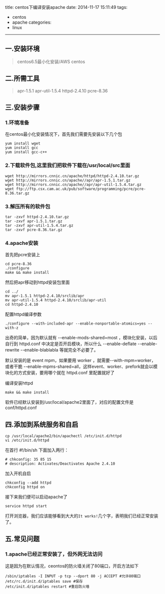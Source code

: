 title: centos下编译安装apache
date: 2014-11-17 15:11:49
tags: 
- centos
- apache
categories: 
- linux
---
## 一.安装环境

>centos6.5最小化安装/AWS centos

## 二.所需工具

>apr-1.5.1
>apr-util-1.5.4
>httpd-2.4.10
>pcre-8.36
<!-- more -->
## 三.安装步骤

### 1.环境准备

在centos最小化安装情况下，首先我们需要先安装以下几个包

```
yum install wget
yum install gcc
yum install gcc-c++
```

### 2.下载软件包,这里我们把软件下载在/usr/local/src里面

```
wget http://mirrors.cnnic.cn/apache/httpd/httpd-2.4.10.tar.gz
wget http://mirrors.cnnic.cn/apache//apr/apr-1.5.1.tar.gz
wget http://mirrors.cnnic.cn/apache//apr/apr-util-1.5.4.tar.gz
wget ftp://ftp.csx.cam.ac.uk/pub/software/programming/pcre/pcre-8.36.tar.gz
```

### 3.解压所有的软件包

```
tar -zxvf httpd-2.4.10.tar.gz
tar -zxvf apr-1.5.1.tar.gz
tar -zxvf apr-util-1.5.4.tar.gz
tar -zxvf pcre-8.36.tar.gz
```

### 4.apache安装

首先把pcre安装上

```
cd pcre-8.36
./configure
make && make install
```

然后把apr移动到httpd安装包里面

```
cd ../
mv apr-1.5.1 httpd-2.4.10/srclib/apr
mv apr-util-1.5.4 httpd-2.4.10/srclib/apr-util
cd httpd-2.4.10
```

配置httpd编译参数

```
./configure --with-included-apr --enable-nonportable-atomics=yes --with-z
```

出奇的简单，因为默认就有 --enable-mods-shared=most ，模块化安装，以后自行到 httpd.conf 中决定是否开启模块，所以什么 --enable-deflate --enable-rewrite --enable-blablabla 等就完全不必要了。

默认安装的是 event mpm，如果要用 worker ，就需要--with-mpm=worker，或者干脆 --enable-mpms-shared=all，这样event、worker、prefork就会以模块化的方式安装，要用哪个就在 httpd.conf 里配置就好了

编译安装httpd

```
make && make install
```

软件已经默认安装到/usr/local/apache2里面了，对应的配置文件是conf/httpd.conf

## 四.添加到系统服务和自启

```
cp /usr/local/apache2/bin/apachectl /etc/init.d/httpd
vi /etc/init.d/httpd
```

在首行 #!/bin/sh 下面加入两行：

```
# chkconfig: 35 85 15
# description: Activates/Deactivates Apache 2.4.10
```

加入开机自启

```
chkconfig --add httpd
chkconfig httpd on
```

接下来我们便可以启动apache了

```
service httpd start
```

打开浏览器，我们应该能够看到大大的`It works!`几个字，表明我们已经正常安装了。

## 五.常见问题

### 1.apache已经正常安装了，但外网无法访问

这是因为在默认情况，ceontos的防火墙关闭了80端口，开启方法如下

```
/sbin/iptables -I INPUT -p tcp --dport 80 -j ACCEPT #允许80端口
/etc/rc.d/init.d/iptables save #保存
/etc/init.d/iptables restart #重启防火墙
```